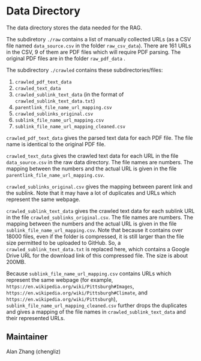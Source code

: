 # Data Directory

The data directory stores the data needed for the RAG. 

The subdiretory `./raw` contains a list of manually collected URLs (as a CSV file named `data_source.csv` in the folder `raw_csv_data`). There are 161 URLs in the CSV, 9 of them are PDF files which will require PDF parsing. The original PDF files are in the folder `raw_pdf_data` .

The subdirectory `./crawled` contains these subdirectories/files:

1. `crawled_pdf_text_data`
2. `crawled_text_data`
3. `crawled_sublink_text_data` (in the format of `crawled_sublink_text_data.txt`)
4. `parentlink_file_name_url_mapping.csv`
5. `crawled_sublinks_original.csv`
6. `sublink_file_name_url_mapping.csv`
7. `sublink_file_name_url_mapping_cleaned.csv`

`crawled_pdf_text_data` gives the parsed text data for each PDF file. The file name is identical to the original PDF file.

`crawled_text_data` gives the crawled text data for each URL in the file `data_source.csv` in the raw data directory. The file names are numbers. The mapping between the numbers and the actual URL is given in the file `parentlink_file_name_url_mapping.csv`.

`crawled_sublinks_original.csv` gives the mapping between parent link and the sublink. Note that it may have a lot of duplicates and URLs which represent the same webpage.

`crawled_sublink_text_data` gives the crawled text data for each sublink URL in the file `crawled_sublinks_original.csv`. The file names are numbers. The mapping between the numbers and the actual URL is given in the file `sublink_file_name_url_mapping.csv`. Note that because it contains over 18000 files, even if the folder is compressed, it is still larger than the file size permitted to be uploaded to GitHub. So, a `crawled_sublink_text_data.txt` is replaced here, which contains a Google Drive URL for the download link of this compressed file. The size is about 200MB.

Because `sublink_file_name_url_mapping.csv` contains URLs which represent the same webpage (for example, `https://en.wikipedia.org/wiki/Pittsburgh#Images`, `https://en.wikipedia.org/wiki/Pittsburgh#Climate`, and `https://en.wikipedia.org/wiki/Pittsburgh`), `sublink_file_name_url_mapping_cleaned.csv` further drops the duplicates and gives a mapping of the file names in `crawled_sublink_text_data` and their represented URLs.

## Maintainer

Alan Zhang (chengliz)
